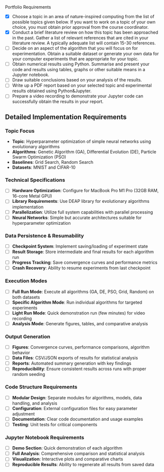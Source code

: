 Portfolio Requirements
- [x] Choose a topic in an area of nature-inspired computing from the list of possible topics given below. If you want to work on a topic of your own choice, you must obtain prior approval from the course coordinator. 
- [x] Conduct a brief literature review on how this topic has been approached in the past. Gather a list of relevant references that are cited in your literature review. A typically adequate list will contain 15-30 references.
- [ ] Decide on an aspect of the algorithm that you will focus on for experimentation. Obtain a suitable dataset or generate your own data for your computer experiments that are appropriate for your topic.
- [ ] Obtain numerical results using Python. Summarise and present your code and results using tables, graphs or other suitable means in a Jupyter notebook.
- [ ] Draw suitable conclusions based on your analysis of the results.
- [ ] Write up a PDF report based on your selected topic and experimental results obtained using Python&Jupyter. 
- [ ] Prepare a video recording to demonstrate your Jupyter code can successfully obtain the results in your report.

## Detailed Implementation Requirements

### Topic Focus
- **Topic**: Hyperparameter optimization of simple neural networks using evolutionary algorithms
- **Algorithms**: Genetic Algorithm (GA), Differential Evolution (DE), Particle Swarm Optimization (PSO)
- **Baselines**: Grid Search, Random Search
- **Datasets**: MNIST and CIFAR-10

### Technical Specifications
- [ ] **Hardware Optimization**: Configure for MacBook Pro M1 Pro (32GB RAM, 16-core Metal GPU)
- [ ] **Library Requirements**: Use DEAP library for evolutionary algorithms implementation
- [ ] **Parallelization**: Utilize full system capabilities with parallel processing
- [ ] **Neural Networks**: Simple but accurate architectures suitable for hyperparameter optimization

### Data Persistence & Resumability
- [ ] **Checkpoint System**: Implement saving/loading of experiment state
- [ ] **Result Storage**: Store intermediate and final results for each algorithm run
- [ ] **Progress Tracking**: Save convergence curves and performance metrics
- [ ] **Crash Recovery**: Ability to resume experiments from last checkpoint

### Execution Modes
- [ ] **Full Run Mode**: Execute all algorithms (GA, DE, PSO, Grid, Random) on both datasets
- [ ] **Specific Algorithm Mode**: Run individual algorithms for targeted experiments
- [ ] **Light Run Mode**: Quick demonstration run (few minutes) for video recording
- [ ] **Analysis Mode**: Generate figures, tables, and comparative analysis

### Output Generation
- [ ] **Figures**: Convergence curves, performance comparisons, algorithm behavior
- [ ] **Data Files**: CSV/JSON exports of results for statistical analysis
- [ ] **Reports**: Automated summary generation with key findings
- [ ] **Reproducibility**: Ensure consistent results across runs with proper random seeding

### Code Structure Requirements
- [ ] **Modular Design**: Separate modules for algorithms, models, data handling, and analysis
- [ ] **Configuration**: External configuration files for easy parameter adjustment
- [ ] **Documentation**: Clear code documentation and usage examples
- [ ] **Testing**: Unit tests for critical components

### Jupyter Notebook Requirements
- [ ] **Demo Section**: Quick demonstration of each algorithm
- [ ] **Full Analysis**: Comprehensive comparison and statistical analysis
- [ ] **Visualization**: Interactive plots and comparative charts
- [ ] **Reproducible Results**: Ability to regenerate all results from saved data
